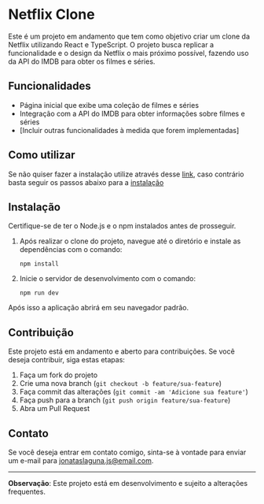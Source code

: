 # Netflix Clone

Este é um projeto em andamento que tem como objetivo criar um clone da Netflix utilizando React e TypeScript. O projeto busca replicar a funcionalidade e o design da Netflix o mais próximo possível, fazendo uso da API do IMDB para obter os filmes e séries.

## Funcionalidades

- Página inicial que exibe uma coleção de filmes e séries
- Integração com a API do IMDB para obter informações sobre filmes e séries
- [Incluir outras funcionalidades à medida que forem implementadas]

## Como utilizar

Se não quiser fazer a instalação utilize através desse <a href="https://netflix-ts-react.vercel.app">link</a>, caso contrário basta seguir os passos abaixo para a [instalação](#instalação)

## Instalação

Certifique-se de ter o Node.js e o npm instalados antes de prosseguir.

1. Após realizar o clone do projeto, navegue até o diretório e instale as dependências com o comando:

       npm install

2. Inicie o servidor de desenvolvimento com o comando:

       npm run dev

Após isso a aplicação abrirá em seu navegador padrão.


## Contribuição

Este projeto está em andamento e aberto para contribuições. Se você deseja contribuir, siga estas etapas:

1. Faça um fork do projeto
2. Crie uma nova branch (`git checkout -b feature/sua-feature`)
3. Faça commit das alterações (`git commit -am 'Adicione sua feature'`)
4. Faça push para a branch (`git push origin feature/sua-feature`)
5. Abra um Pull Request

## Contato

Se você deseja entrar em contato comigo, sinta-se à vontade para enviar um e-mail para [jonataslaguna.js@email.com](mailto:jonataslaguna.js@email.com).

---
**Observação**: Este projeto está em desenvolvimento e sujeito a alterações frequentes.
